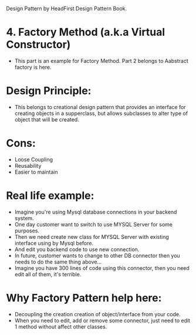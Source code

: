 Design Pattern by HeadFirst Design Pattern Book.

# 4. Factory Method (a.k.a Virtual Constructor)
- This part is an example for Factory Method. Part 2 belongs to Aabstract factory is here.

# Design Principle:
- This belongs to creational design pattern that provides an interface for creating objects
in a supperclass, but allows subclasses to alter type of object that will be created.

# Cons:
- Loose Coupling
- Reusability
- Easier to maintain

# Real life example:
- Imagine you're using Mysql database connections in your backend system.
- One day customer want to switch to use MYSQL Server for some purposes.
- Then we need create new class for MYSQL Server with existing interface using by Mysql before.
- And edit you backend code to use new connection.
- In future, customer wants to change to other DB connector then you needs to do the same thing above...
- Imagine you have 300 lines of code using this connector, then you need edit all of them, it's terrible.

# Why Factory Pattern help here:
- Decoupling the creation creation of object/interface from your code.
- When you need to edit, add or remove some connector, just need to edit 1 method without affect other classes.

